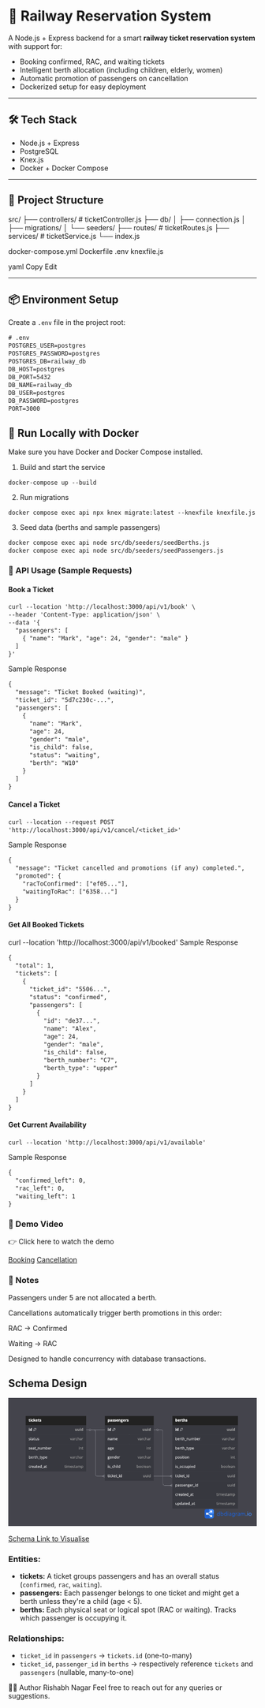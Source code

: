 # 🚆 Railway Reservation System

A Node.js + Express backend for a smart **railway ticket reservation system** with support for:
- Booking confirmed, RAC, and waiting tickets
- Intelligent berth allocation (including children, elderly, women)
- Automatic promotion of passengers on cancellation
- Dockerized setup for easy deployment

---

## 🛠 Tech Stack

- Node.js + Express
- PostgreSQL
- Knex.js
- Docker + Docker Compose

---

## 📁 Project Structure

src/
├── controllers/ # ticketController.js
├── db/
│ ├── connection.js
│ ├── migrations/
│ └── seeders/
├── routes/ # ticketRoutes.js
├── services/ # ticketService.js
└── index.js

docker-compose.yml
Dockerfile
.env
knexfile.js

yaml
Copy
Edit

---

## 📦 Environment Setup

Create a `.env` file in the project root:

```env
# .env
POSTGRES_USER=postgres
POSTGRES_PASSWORD=postgres
POSTGRES_DB=railway_db
DB_HOST=postgres
DB_PORT=5432
DB_NAME=railway_db
DB_USER=postgres
DB_PASSWORD=postgres
PORT=3000
```

## 🚀 Run Locally with Docker
Make sure you have Docker and Docker Compose installed.

1. Build and start the service
```
docker-compose up --build
```
2. Run migrations
```
docker compose exec api npx knex migrate:latest --knexfile knexfile.js
```
3. Seed data (berths and sample passengers)
```
docker compose exec api node src/db/seeders/seedBerths.js
docker compose exec api node src/db/seeders/seedPassengers.js
```

### 📮 API Usage (Sample Requests)
#### Book a Ticket

```
curl --location 'http://localhost:3000/api/v1/book' \
--header 'Content-Type: application/json' \
--data '{
  "passengers": [
    { "name": "Mark", "age": 24, "gender": "male" }
  ]
}'
```

Sample Response

```
{
  "message": "Ticket Booked (waiting)",
  "ticket_id": "5d7c230c-...",
  "passengers": [
    {
      "name": "Mark",
      "age": 24,
      "gender": "male",
      "is_child": false,
      "status": "waiting",
      "berth": "W10"
    }
  ]
}
```

#### Cancel a Ticket

```
curl --location --request POST 'http://localhost:3000/api/v1/cancel/<ticket_id>'
```
Sample Response

```
{
  "message": "Ticket cancelled and promotions (if any) completed.",
  "promoted": {
    "racToConfirmed": ["ef05..."],
    "waitingToRac": ["6358..."]
  }
}
```

#### Get All Booked Tickets

curl --location 'http://localhost:3000/api/v1/booked'
Sample Response

```
{
  "total": 1,
  "tickets": [
    {
      "ticket_id": "5506...",
      "status": "confirmed",
      "passengers": [
        {
          "id": "de37...",
          "name": "Alex",
          "age": 24,
          "gender": "male",
          "is_child": false,
          "berth_number": "C7",
          "berth_type": "upper"
        }
      ]
    }
  ]
}
```

#### Get Current Availability
```
curl --location 'http://localhost:3000/api/v1/available'
```
Sample Response
```
{
  "confirmed_left": 0,
  "rac_left": 0,
  "waiting_left": 1
}
```

### 🎥 Demo Video
👉 Click here to watch the demo

[Booking](https://drive.google.com/file/d/1E0m6Wa38J0b1gQPecD2bFiR4uuHOVMIo/view?usp=drive_link)
[Cancellation](https://drive.google.com/file/d/1_pG0Wff1CFeVJp-04YTzRQb2NET0tdLj/view?usp=drive_link)


### 📌 Notes
Passengers under 5 are not allocated a berth.

Cancellations automatically trigger berth promotions in this order:

RAC → Confirmed

Waiting → RAC

Designed to handle concurrency with database transactions.


## Schema Design

![App Screenshot](./public/schema.png)

[Schema Link to Visualise](https://dbdiagram.io/d/FreJun-Railway-Booking-Schema-68419ac3ba2a4ac57bff1856)

### **Entities:**

- **tickets:** A ticket groups passengers and has an overall status (`confirmed`, `rac`, `waiting`).
- **passengers:** Each passenger belongs to one ticket and might get a berth unless they're a child (age < 5).
- **berths:** Each physical seat or logical spot (RAC or waiting). Tracks which passenger is occupying it.

### **Relationships:**

- `ticket_id` in `passengers` → `tickets.id` (one-to-many)
- `ticket_id`, `passenger_id` in `berths` → respectively reference `tickets` and `passengers` (nullable, many-to-one)




🧑‍💻 Author
Rishabh Nagar
Feel free to reach out for any queries or suggestions.

